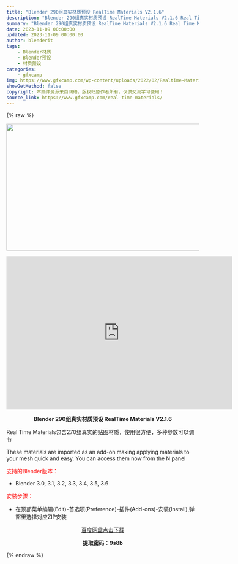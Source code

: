 ```yaml
---
title: "Blender 290组真实材质预设 RealTime Materials V2.1.6"
description: "Blender 290组真实材质预设 RealTime Materials V2.1.6 Real Time Materials包含270组真实的贴图材质，使用很方便，多种参数可以调节 These m..."
summary: "Blender 290组真实材质预设 RealTime Materials V2.1.6 Real Time Materials包含270组真实的贴图材质，使用很方便，多种参数可以调节 These m..."
date: 2023-11-09 00:00:00
updated: 2023-11-09 00:00:00
author: blenderit
tags: 
    - Blender材质
    - Blender预设
    - 材质预设
categories:
    - gfxcamp
img: https://www.gfxcamp.com/wp-content/uploads/2022/02/Realtime-Materials.jpg
showGetMethod: false
copyright: 本插件资源来自网络，版权归原作者所有，仅供交流学习使用！
source_link: https://www.gfxcamp.com/real-time-materials/
---
```


{% raw %}
<div><p><img decoding="async" class="aligncenter size-full wp-image-106350" src="https://www.gfxcamp.com/wp-content/uploads/2022/02/Realtime-Materials.jpg" data-src="https://www.gfxcamp.com/wp-content/uploads/2022/02/Realtime-Materials.jpg" alt="" width="590" height="331" data-srcset="https://www.gfxcamp.com/wp-content/uploads/2022/02/Realtime-Materials.jpg 590w, https://www.gfxcamp.com/wp-content/uploads/2022/02/Realtime-Materials-150x84.jpg 150w" data-sizes="(max-width: 590px) 100vw, 590px"></p><p style="text-align: center;"><iframe loading="lazy" src="https://player.youku.com/embed/XNTg5NzQwNDA4OA==" width="590" height="400" frameborder="0" allowfullscreen="allowfullscreen" data-mce-fragment="1"></iframe></p><p style="text-align: center;"><strong>Blender 290组真实材质预设 RealTime Materials V2.1.6</strong></p><p>Real Time Materials包含270组真实的贴图材质，使用很方便，多种参数可以调节</p><p>These materials are imported as an add-on making applying materials to your mesh quick and easy. You can access them now from the N panel</p><p style="text-align: left;"><span style="color: #ff0000;">支持的Blender版本：</span></p><ul>
<li style="text-align: left;">Blender 3.0, 3.1, 3.2, 3.3, 3.4, 3.5, 3.6</li>
</ul><p style="text-align: left;"><span style="color: #ff0000;">安装步骤：</span></p><ul>
<li>在顶部菜单编辑(Edit)-首选项(Preference)-插件(Add-ons)-安装(Install),弹窗里选择对应ZIP安装</li>
</ul><p style="text-align: center;"><a class="maxbutton-3 maxbutton maxbutton-baidu" target="_blank" rel="noopener" href="https://pan.baidu.com/s/1FTave_Lay7s1aLdcLPC3nA?pwd=9s8b"><span class="mb-text">百度网盘点击下载</span></a></p><p style="text-align: center;"><strong>提取密码：9s8b</strong></p></div>
<div style="display: none">gfxcamp</div>
{% endraw %}
